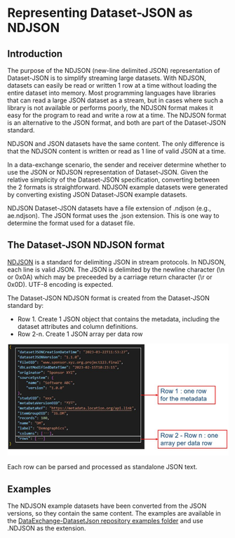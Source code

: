# Representing Dataset-JSON as NDJSON

## Introduction

The purpose of the NDJSON (new-line delimited JSON) representation of Dataset-JSON is to simplify streaming large datasets. With NDJSON, datasets can easily be read or written 1 row at a time without loading the entire dataset into memory. Most programming languages have libraries that can read a large JSON dataset as a stream, but in cases where such a library is not available or performs poorly, the NDJSON format makes it easy for the program to read and write a row at a time. The NDJSON format is an alternative to the JSON format, and both are part of the Dataset-JSON standard.

NDJSON and JSON datasets have the same content. The only difference is that the NDJSON content is written or read as 1 line of valid JSON at a time.

In a data-exchange scenario, the sender and receiver determine whether to use the JSON or NDJSON representation of Dataset-JSON. Given the relative simplicity of the Dataset-JSON specification, converting between the 2 formats is straightforward. NDJSON example datasets were generated by converting existing JSON Dataset-JSON example datasets.

NDJSON Dataset-JSON datasets have a file extension of .ndjson (e.g., ae.ndjson). The JSON format uses the .json extension. This is one way to determine the format used for a dataset file.

## The Dataset-JSON NDJSON format

[NDJSON](https://github.com/NDJSON/NDJSON-spec) is a standard for delimiting JSON in stream protocols. In NDJSON, each
line is valid JSON. The JSON is delimited by the newline character (\n or 0x0A) which may be preceeded by a carriage return character (\r or 0x0D). UTF-8 encoding is expected.

The Dataset-JSON NDJSON format is created from the Dataset-JSON standard by:

* Row 1. Create 1 JSON object that contains the metadata, including the dataset attributes and column definitions.
* Row 2-n. Create 1 JSON array per data row

![NDJSON](/doc/img/ndjson-structure.jpg?raw=true)

Each row can be parsed and processed as standalone JSON text.

## Examples

The NDJSON example datasets have been converted from the JSON versions, so they contain the same content. The examples are available in the [DataExchange-DatasetJson repository examples folder](https://github.com/cdisc-org/DataExchange-DatasetJson/tree/master/examples) and use .NDJSON as the extension.
